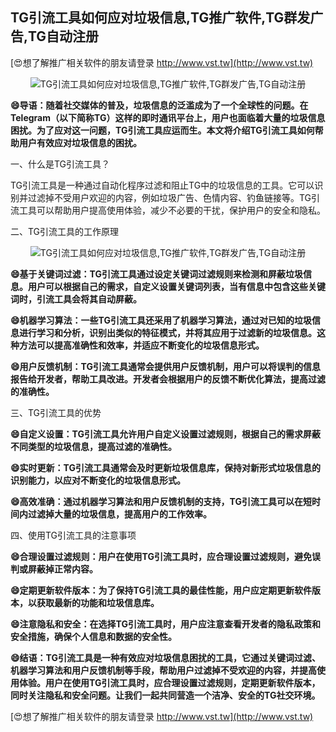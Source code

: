 ## **TG引流工具如何应对垃圾信息,TG推广软件,TG群发广告,TG自动注册**

[😍想了解推广相关软件的朋友请登录 http://www.vst.tw](http://www.vst.tw)

 <center><img src="https://vst.tw/MP4/tuiguang/png/8.png" alt="TG引流工具如何应对垃圾信息,TG推广软件,TG群发广告,TG自动注册"></center>

**😄导语：随着社交媒体的普及，垃圾信息的泛滥成为了一个全球性的问题。在Telegram（以下简称TG）这样的即时通讯平台上，用户也面临着大量的垃圾信息困扰。为了应对这一问题，TG引流工具应运而生。本文将介绍TG引流工具如何帮助用户有效应对垃圾信息的困扰。**

一、什么是TG引流工具？

TG引流工具是一种通过自动化程序过滤和阻止TG中的垃圾信息的工具。它可以识别并过滤掉不受用户欢迎的内容，例如垃圾广告、色情内容、钓鱼链接等。TG引流工具可以帮助用户提高使用体验，减少不必要的干扰，保护用户的安全和隐私。

二、TG引流工具的工作原理

 <center><img src="https://vst.tw/MP4/tuiguang/png/4.png" alt="TG引流工具如何应对垃圾信息,TG推广软件,TG群发广告,TG自动注册"></center>

**😄基于关键词过滤：TG引流工具通过设定关键词过滤规则来检测和屏蔽垃圾信息。用户可以根据自己的需求，自定义设置关键词列表，当有信息中包含这些关键词时，引流工具会将其自动屏蔽。**

**😄机器学习算法：一些TG引流工具还采用了机器学习算法，通过对已知的垃圾信息进行学习和分析，识别出类似的特征模式，并将其应用于过滤新的垃圾信息。这种方法可以提高准确性和效率，并适应不断变化的垃圾信息形式。**

**😄用户反馈机制：TG引流工具通常会提供用户反馈机制，用户可以将误判的信息报告给开发者，帮助工具改进。开发者会根据用户的反馈不断优化算法，提高过滤的准确性。**

三、TG引流工具的优势

**😄自定义设置：TG引流工具允许用户自定义设置过滤规则，根据自己的需求屏蔽不同类型的垃圾信息，提高过滤的准确性。**

**😄实时更新：TG引流工具通常会及时更新垃圾信息库，保持对新形式垃圾信息的识别能力，以应对不断变化的垃圾信息形式。**

**😄高效准确：通过机器学习算法和用户反馈机制的支持，TG引流工具可以在短时间内过滤掉大量的垃圾信息，提高用户的工作效率。**

四、使用TG引流工具的注意事项

**😄合理设置过滤规则：用户在使用TG引流工具时，应合理设置过滤规则，避免误判或屏蔽掉正常内容。**

**😄定期更新软件版本：为了保持TG引流工具的最佳性能，用户应定期更新软件版本，以获取最新的功能和垃圾信息库。**

**😄注意隐私和安全：在选择TG引流工具时，用户应注意查看开发者的隐私政策和安全措施，确保个人信息和数据的安全性。**

**😄结语：TG引流工具是一种有效应对垃圾信息困扰的工具，它通过关键词过滤、机器学习算法和用户反馈机制等手段，帮助用户过滤掉不受欢迎的内容，并提高使用体验。用户在使用TG引流工具时，应合理设置过滤规则，定期更新软件版本，同时关注隐私和安全问题。让我们一起共同营造一个洁净、安全的TG社交环境。**

[😍想了解推广相关软件的朋友请登录 http://www.vst.tw](http://www.vst.tw)



